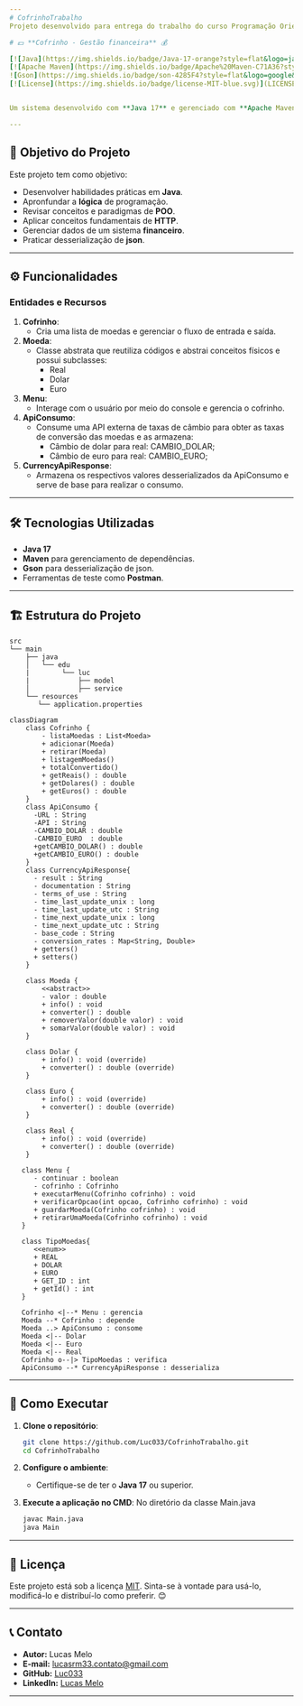 ```yaml
---
# CofrinhoTrabalho
Projeto desenvolvido para entrega do trabalho do curso Programação Orientada a Objetos de minha graduação.

# 💵 **Cofrinho - Gestão financeira** 💰

[![Java](https://img.shields.io/badge/Java-17-orange?style=flat&logo=java)](https://www.oracle.com/java/technologies/javase-downloads.html)
[![Apache Maven](https://img.shields.io/badge/Apache%20Maven-C71A36?style=flat&logo=Apache%20Maven&logoColor=white)](https://maven.apache.org)
![Gson](https://img.shields.io/badge/son-4285F4?style=flat&logo=google&logoColor=white)
[![License](https://img.shields.io/badge/license-MIT-blue.svg)](LICENSE)


Um sistema desenvolvido com **Java 17** e gerenciado com **Apache Maven** que interage com o usuário por meio do terminal e fazendo o controle financeiro de entrada/saída de moedas e sua conversão em real. O projeto foi incrementado com consumo de api para conversão monetário fazendo uso da dependência **Gson**.

---
```


## 🎯 **Objetivo do Projeto**

Este projeto tem como objetivo:
- Desenvolver habilidades práticas em **Java**.
- Apronfundar a **lógica** de programação.
- Revisar conceitos e paradigmas de **POO**.
- Aplicar conceitos fundamentais de **HTTP**.
- Gerenciar dados de um sistema **financeiro**.
- Praticar desserialização de **json**.

---

## ⚙️ **Funcionalidades**

### **Entidades e Recursos**
1. **Cofrinho**:
   - Cria uma lista de moedas e gerenciar o fluxo de entrada e saída.
2. **Moeda**:
   - Classe abstrata que reutiliza códigos e abstrai conceitos físicos e possui subclasses:
     - Real
     - Dolar
     - Euro
3. **Menu**:
   - Interage com o usuário por meio do console e gerencia o cofrinho.
4. **ApiConsumo**:
   - Consume uma API externa de taxas de câmbio para obter as taxas de conversão das moedas e as armazena:
     - Câmbio de dolar para real: CAMBIO_DOLAR;
     - Câmbio de euro para real: CAMBIO_EURO;
5. **CurrencyApiResponse**:
   - Armazena os respectivos valores desserializados da ApiConsumo e serve de base para realizar o consumo.
     

---

## 🛠️ **Tecnologias Utilizadas**

- **Java 17**  
- **Maven** para gerenciamento de dependências.
- **Gson** para desserialização de json.
- Ferramentas de teste como **Postman**.

---

## 🏗️ **Estrutura do Projeto**

```plaintext
src
└── main
    ├── java
    │   └── edu
    |        └── luc
    |            ├── model 
    │            ├── service
    └── resources
       └── application.properties
```
```mermaid
classDiagram
    class Cofrinho {
        - listaMoedas : List<Moeda>
        + adicionar(Moeda)
        + retirar(Moeda)
        + listagemMoedas()
        + totalConvertido()
        + getReais() : double
        + getDolares() : double
        + getEuros() : double
    }
    class ApiConsumo {
      -URL : String
      -API : String
      -CAMBIO_DOLAR : double 
      -CAMBIO_EURO  : double
      +getCAMBIO_DOLAR() : double
      +getCAMBIO_EURO() : double
    }
    class CurrencyApiResponse{
      - result : String
      - documentation : String
      - terms_of_use : String 
      - time_last_update_unix : long
      - time_last_update_utc : String
      - time_next_update_unix : long
      - time_next_update_utc : String
      - base_code : String
      - conversion_rates : Map<String, Double>
      + getters()
      + setters()
    }

    class Moeda {
        <<abstract>>
        - valor : double
        + info() : void
        + converter() : double
        + removerValor(double valor) : void
        + somarValor(double valor) : void
    }

    class Dolar {
        + info() : void (override)
        + converter() : double (override)
    }

    class Euro {
        + info() : void (override)
        + converter() : double (override)
    }

    class Real {
        + info() : void (override)
        + converter() : double (override)
    }

   class Menu {
      - continuar : boolean
      - cofrinho : Cofrinho
      + executarMenu(Cofrinho cofrinho) : void
      + verificarOpcao(int opcao, Cofrinho cofrinho) : void
      + guardarMoeda(Cofrinho cofrinho) : void
      + retirarUmaMoeda(Cofrinho cofrinho) : void
   }

   class TipoMoedas{
      <<enum>>
      + REAL
      + DOLAR
      + EURO
      + GET_ID : int
      + getId() : int
   }
   
   Cofrinho <|--* Menu : gerencia
   Moeda --* Cofrinho : depende
   Moeda ..> ApiConsumo : consome
   Moeda <|-- Dolar
   Moeda <|-- Euro
   Moeda <|-- Real
   Cofrinho o--|> TipoMoedas : verifica
   ApiConsumo --* CurrencyApiResponse : desserializa
```

---

## 🚀 **Como Executar**

1. **Clone o repositório**:
   ```bash
   git clone https://github.com/Luc033/CofrinhoTrabalho.git
   cd CofrinhoTrabalho
   ```

2. **Configure o ambiente**:
   - Certifique-se de ter o **Java 17** ou superior.

3. **Execute a aplicação no CMD**:
   No diretório da classe Main.java
   ```bash
   javac Main.java
   java Main
   ```
---

## 📝 **Licença**

Este projeto está sob a licença [MIT](LICENSE). Sinta-se à vontade para usá-lo, modificá-lo e distribuí-lo como preferir. 😊

---

## 📞 **Contato**

- **Autor:** Lucas Melo  
- **E-mail:** lucasrm33.contato@gmail.com
- **GitHub:** [Luc033](https://github.com/Luc033)  
- **LinkedIn:** [Lucas Melo](https://linkedin.com/in/lucas-melo-dev)

---
